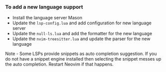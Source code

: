 ### To add a new language support

- Install the language server Mason
- Update the `lsp-config.lua` and add configuration for new language server
- Update the `null-ls.lua` and add the formatter for the new language
- Update the `nvim-treesitter.lua` and update the parser for the new language

Note - Some LSPs provide snippets as auto completion suggestion. If you do not have a snippet engine installed
then selecting the snippet messes up the auto completion. Restart Neovim if that happens.

